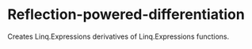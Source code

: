 # Reflection-powered-differentiation
Creates Linq.Expressions derivatives of Linq.Expressions functions.
